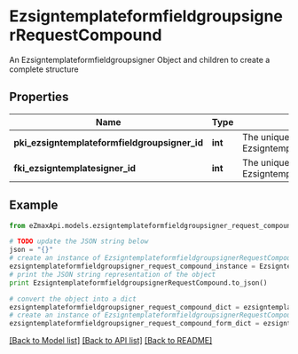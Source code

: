 # EzsigntemplateformfieldgroupsignerRequestCompound

An Ezsigntemplateformfieldgroupsigner Object and children to create a complete structure

## Properties

Name | Type | Description | Notes
------------ | ------------- | ------------- | -------------
**pki_ezsigntemplateformfieldgroupsigner_id** | **int** | The unique ID of the Ezsigntemplateformfieldgroupsigner | [optional] 
**fki_ezsigntemplatesigner_id** | **int** | The unique ID of the Ezsigntemplatesigner | 

## Example

```python
from eZmaxApi.models.ezsigntemplateformfieldgroupsigner_request_compound import EzsigntemplateformfieldgroupsignerRequestCompound

# TODO update the JSON string below
json = "{}"
# create an instance of EzsigntemplateformfieldgroupsignerRequestCompound from a JSON string
ezsigntemplateformfieldgroupsigner_request_compound_instance = EzsigntemplateformfieldgroupsignerRequestCompound.from_json(json)
# print the JSON string representation of the object
print EzsigntemplateformfieldgroupsignerRequestCompound.to_json()

# convert the object into a dict
ezsigntemplateformfieldgroupsigner_request_compound_dict = ezsigntemplateformfieldgroupsigner_request_compound_instance.to_dict()
# create an instance of EzsigntemplateformfieldgroupsignerRequestCompound from a dict
ezsigntemplateformfieldgroupsigner_request_compound_form_dict = ezsigntemplateformfieldgroupsigner_request_compound.from_dict(ezsigntemplateformfieldgroupsigner_request_compound_dict)
```
[[Back to Model list]](../README.md#documentation-for-models) [[Back to API list]](../README.md#documentation-for-api-endpoints) [[Back to README]](../README.md)


